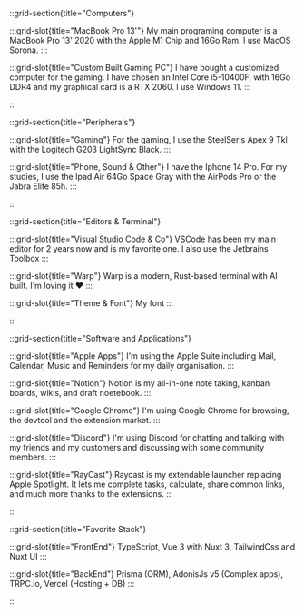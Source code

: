 ::grid-section{title="Computers"}

  :::grid-slot{title="MacBook Pro 13'"}
    My main programing computer is a MacBook Pro 13' 2020 with the Apple M1 Chip and 16Go Ram. I use MacOS Sorona.
  :::

  :::grid-slot{title="Custom Built Gaming PC"}
    I have bought a customized computer for the gaming. I have chosen an Intel Core i5-10400F, with 16Go DDR4 and my graphical card is a RTX 2060. I use Windows 11. 
  :::

::

::grid-section{title="Peripherals"}

  :::grid-slot{title="Gaming"}
    For the gaming, I use the SteelSeris Apex 9 Tkl with the Logitech G203 LightSync Black.
  :::

  :::grid-slot{title="Phone, Sound & Other"}
    I have the Iphone 14 Pro. For my studies, I use the Ipad Air 64Go Space Gray with the AirPods Pro or the Jabra Elite 85h.
  :::

::

::grid-section{title="Editors & Terminal"}

  :::grid-slot{title="Visual Studio Code & Co"}
    VSCode has been my main editor for 2 years now and is my favorite one. I also use the Jetbrains Toolbox 
  :::

  :::grid-slot{title="Warp"}
    Warp is a modern, Rust-based terminal with AI built. I'm loving it ❤️
  :::

  :::grid-slot{title="Theme & Font"}
    My font
  :::

::

::grid-section{title="Software and Applications"}

  :::grid-slot{title="Apple Apps"}
    I'm using the Apple Suite including Mail, Calendar, Music and Reminders for my daily organisation.
  :::

  :::grid-slot{title="Notion"}
    Notion is my all-in-one note taking, kanban boards, wikis, and draft noetebook.
  :::
  
  :::grid-slot{title="Google Chrome"}
    I'm using Google Chrome for browsing, the devtool and the extension market.
  :::

  :::grid-slot{title="Discord"}
    I'm using Discord for chatting and talking with my friends and my customers and discussing with some community members.
  :::

  :::grid-slot{title="RayCast"}
    Raycast is my extendable launcher replacing Apple Spotlight. It lets me complete tasks, calculate, share common links, and much more thanks to the extensions.
  :::

::

::grid-section{title="Favorite Stack"}

  :::grid-slot{title="FrontEnd"}
    TypeScript, Vue 3 with Nuxt 3, TailwindCss and Nuxt UI
  :::

  :::grid-slot{title="BackEnd"}
    Prisma (ORM), AdonisJs v5 (Complex apps), TRPC.io, Vercel (Hosting + DB)
  :::

::

